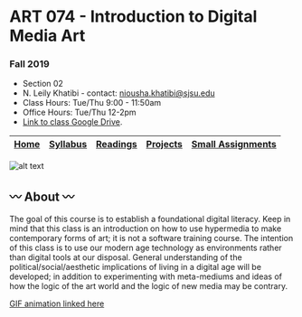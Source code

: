# ART 074 - Introduction to Digital Media Art
### Fall 2019

+ Section 02
+ N. Leily Khatibi - contact: <niousha.khatibi@sjsu.edu>
+ Class Hours: Tue/Thu 9:00 - 11:50am
+ Office Hours: Tue/Thu 12-2pm
+ [Link to class Google Drive](https://drive.google.com/open?id=1_7Iqxdxp8lJclV80gxv_3a55Ud1THcp7).

[Home](https://github.com/fewnew/art74-fall2019) | [Syllabus](https://github.com/fewnew/art74-fall2019/blob/master/syllabus.md) | [Readings](https://github.com/fewnew/art74-fall2019/tree/master/readings) | [Projects](https://github.com/fewnew/art74-fall2019/tree/master/projects) | [Small Assignments](https://github.com/fewnew/art74-fall2019/tree/master/small-assignments) |
| --- | --- | --- | --- | --- |


![alt text](https://i.imgur.com/DTWoQq0.png)

## :wavy_dash: About :wavy_dash:
The goal of this course is to establish a foundational digital literacy. Keep in mind that this class is an introduction on how to use hypermedia to make contemporary forms of art; it is not a software training course. The intention of this class is to use our modern age technology as environments rather than digital tools at our disposal. General understanding of the political/social/aesthetic implications of living in a digital age will be developed; in addition to experimenting with meta-mediums and ideas of how the logic of the art world and the logic of new media may be contrary.

[GIF animation linked here](https://media.giphy.com/media/PnCvcGv67E2QKYOQUb/giphy.gif)
